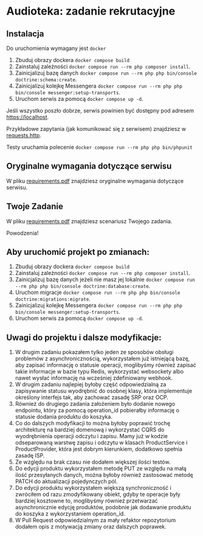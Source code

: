 # Audioteka: zadanie rekrutacyjne

## Instalacja

Do uruchomienia wymagany jest `docker`

1. Zbuduj obrazy dockera `docker compose build`
1. Zainstaluj zależności `docker compose run --rm php composer install`.
1. Zainicjalizuj bazę danych `docker compose run --rm php php bin/console doctrine:schema:create`.
1. Zainicjalizuj kolejkę Messengera `docker compose run --rm php php bin/console messenger:setup-transports`.
1. Uruchom serwis za pomocą `docker compose up -d`.

Jeśli wszystko poszło dobrze, serwis powinien być dostępny pod adresem 
[https://localhost](https://localhost).

Przykładowe zapytania (jak komunikować się z serwisem) znajdziesz w [requests.http](./requests.http).

Testy uruchamia polecenie `docker compose run --rm php php bin/phpunit`

## Oryginalne wymagania dotyczące serwisu

W pliku [requirements.pdf](./requirements.pdf) znajdziesz oryginalne wymagania dotyczące serwisu.

## Twoje Zadanie

W pliku [requirements.pdf](./requirements.pdf) znajdziesz scenariusz Twojego zadania.


Powodzenia!


## Aby uruchomić projekt po zmianach:

1. Zbuduj obrazy dockera `docker compose build`
1. Zainstaluj zależności `docker compose run --rm php composer install`.
1. Zainicjalizuj bazę danych jeżeli nie masz jej lokalnie `docker compose run --rm php php bin/console doctrine:database:create`.
1. Uruchom migracje `docker compose run --rm php php bin/console doctrine:migrations:migrate`.
1. Zainicjalizuj kolejkę Messengera `docker compose run --rm php php bin/console messenger:setup-transports`.
1. Uruchom serwis za pomocą `docker compose up -d`.

## Uwagi do projektu i dalsze modyfikacje:

1. W drugim zadaniu pokazałem tylko jeden ze sposobów obsługi problemów z asynchronicznością, wykorzystałem już istniejącą bazę, aby zapisać informację o statusie operacji, moglibyśmy również zapisać takie informacje w bazie typu Redis, wykorzystać websockety albo nawet wysłać informację na wcześniej zdefiniowany webhook.
1. W drugim zadaniu najlepiej byłoby część odpowiedzialną za zapisywanie statusu wyodrębnić do osobnej klasy, która implementuje określony interfejs tak, aby zachować zasadę SRP oraz OCP.
1. Również do drugiego zadania założeniem było dodanie nowego endpointu, który za pomocą operation_id pobierałby informację o statusie dodania produktu do koszyka.
1. Co do dalszych modyfikacji to można byłoby poprawić trochę architekturę na bardziej domenową i wykorzystać CQRS do wyodrębnienia operacji odczytu i zapisu. Mamy już w kodzie odseparowaną warstwę zapisu i odczytu w klasach ProductService i ProductProvider, która jest dobrym kierunkiem, dodatkowo spełnia zasadę ISP.
1. Ze względu na brak czasu nie dodałem większej ilości testów.
1. Do edycji produktu wykorzystałem metodę PUT ze względu na małą ilość przesyłanych danych, można byłoby również zastosować metodę PATCH do aktualizacji pojedynczych pól.
1. Do edycji produktu wykorzystałem większą synchroniczność i zwróciłem od razu zmodyfikowany obiekt, gdyby te operacje były bardziej kosztowne to, moglibyśmy również przetwarzać asynchronicznie edycję produktów, podobnie jak dodawanie produktu do koszyka z wykorzystaniem operation_id.
1. W Pull Request odpowiedzialnym za mały refaktor repozytorium dodałem opis z motywacją zmiany oraz dalszych poprawek.
